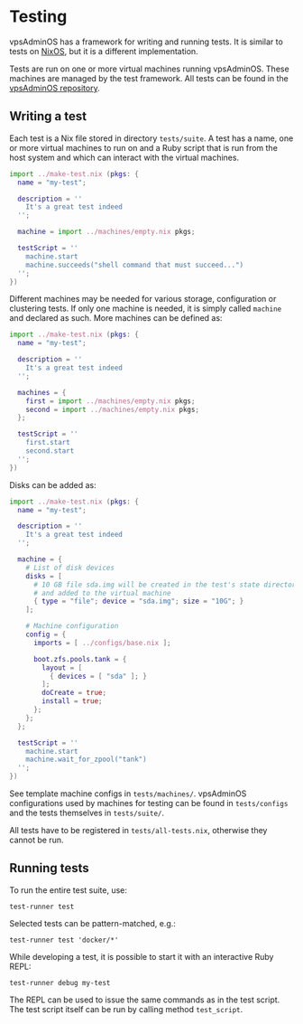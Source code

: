 # Testing

vpsAdminOS has a framework for writing and running tests. It is similar to tests
on [NixOS](https://nixos.org/nixos/manual/index.html#sec-nixos-tests), but it is
a different implementation.

Tests are run on one or more virtual machines running vpsAdminOS. These machines
are managed by the test framework. All tests can be found in the
[vpsAdminOS repository](https://github.com/vpsfreecz/vpsadminos/tree/master/tests).

## Writing a test
Each test is a Nix file stored in directory `tests/suite`. A test has a name,
one or more virtual machines to run on and a Ruby script that is run from
the host system and which can interact with the virtual machines.

```nix
import ../make-test.nix (pkgs: {
  name = "my-test";

  description = ''
    It's a great test indeed
  '';

  machine = import ../machines/empty.nix pkgs;

  testScript = ''
    machine.start
    machine.succeeds("shell command that must succeed...")
  '';
})
```

Different machines may be needed for various storage, configuration or clustering
tests. If only one machine is needed, it is simply called `machine` and declared
as such. More machines can be defined as:

```nix
import ../make-test.nix (pkgs: {
  name = "my-test";

  description = ''
    It's a great test indeed
  '';

  machines = {
    first = import ../machines/empty.nix pkgs;
    second = import ../machines/empty.nix pkgs;
  };

  testScript = ''
    first.start
    second.start
  '';
})
```

Disks can be added as:

```nix
import ../make-test.nix (pkgs: {
  name = "my-test";

  description = ''
    It's a great test indeed
  '';

  machine = {
    # List of disk devices
    disks = [
      # 10 GB file sda.img will be created in the test's state directory
      # and added to the virtual machine
      { type = "file"; device = "sda.img"; size = "10G"; }
    ];

    # Machine configuration
    config = {
      imports = [ ../configs/base.nix ];

      boot.zfs.pools.tank = {
        layout = [
          { devices = [ "sda" ]; }
        ];
        doCreate = true;
        install = true;
      };
    };
  };

  testScript = ''
    machine.start
    machine.wait_for_zpool("tank")
  '';
})
```

See template machine configs in `tests/machines/`. vpsAdminOS configurations
used by machines for testing can be found in `tests/configs` and the tests
themselves in `tests/suite/`.

All tests have to be registered in `tests/all-tests.nix`, otherwise they cannot
be run.

## Running tests
To run the entire test suite, use:

```
test-runner test
```

Selected tests can be pattern-matched, e.g.:

```
test-runner test 'docker/*'
```

While developing a test, it is possible to start it with an interactive Ruby REPL:

```
test-runner debug my-test
```

The REPL can be used to issue the same commands as in the test script. The test
script itself can be run by calling method `test_script`.
